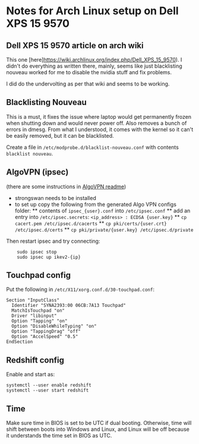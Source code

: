 # Notes for Arch Linux setup on Dell XPS 15 9570

## Dell XPS 15 9570 article on arch wiki

This one [here]https://wiki.archlinux.org/index.php/Dell_XPS_15_9570). I
didn't do everything as written there, mainly, seems like just blacklisting
nouveau worked for me to disable the nvidia stuff and fix problems.

I did do the undervolting as per that wiki and seems to be working.

## Blacklisting Nouveau

This is a must, it fixes the issue where laptop would get permanently frozen
when shutting down and would never power off. Also removes a bunch of errors
in dmesg. From what I understood, it comes with the kernel so it can't be
easily removed, but it can be blacklisted.

Create a file in `/etc/modprobe.d/blacklist-nouveau.conf` with contents
`blacklist nouveau`.

## AlgoVPN (ipsec)

(there are some instructions in [AlgoVPN
readme](https://github.com/trailofbits/algo#ubuntu-server-1804-example))

* strongswan needs to be installed
* to set up copy the following from the generated Algo VPN configs folder:
** contents of `ipsec_{user}.conf` into `/etc/ipsec.conf`
** add an entry into `/etc/ipsec.secrets`: `<ip_address> : ECDSA {user.key}`
** `cp cacert.pem /etc/ipsec.d/cacerts`
** `cp pki/certs/{user.crt} /etc/ipsec.d/certs`
** `cp pki/private/{user.key} /etc/ipsec.d/private`

Then restart ipsec and try connecting:

```
    sudo ipsec stop
    sudo ipsec up ikev2-{ip}
```

## Touchpad config

Put the following in `/etc/X11/xorg.conf.d/30-touchpad.conf`:

```
Section "InputClass"
  Identifier "SYNA2393:00 06CB:7A13 Touchpad"
  MatchIsTouchpad "on"
  Driver "libinput"
  Option "Tapping" "on"
  Option "DisableWhileTyping" "on"
  Option "TappingDrag" "off"
  Option "AccelSpeed" "0.5"
EndSection
```

## Redshift config

Enable and start as:
```
systemctl --user enable redshift
systemctl --user start redshift
```

## Time

Make sure time in BIOS is set to be UTC if dual booting. Otherwise, time will
shift between boots into Windows and Linux, and Linux will be off because it
understands the time set in BIOS as UTC.
